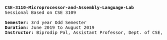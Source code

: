 <pre><b>CSE-3110-Microprocessor-and-Assembly-Language-Lab</b>
Sessional Based on CSE 3109<br/>
<b>Semester:</b> 3rd year Odd Semester
<b>Duration:</b> June 2019 to August 2019
<b>Instructor:</b> Biprodip Pal, Assistant Professor, Dept. of CSE, RUET</font></pre>
